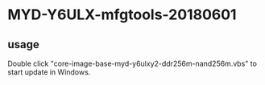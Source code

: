 # MYD-Y6ULX-mfgtools-20180601

## usage
Double click "core-image-base-myd-y6ulxy2-ddr256m-nand256m.vbs" to start update in Windows.
